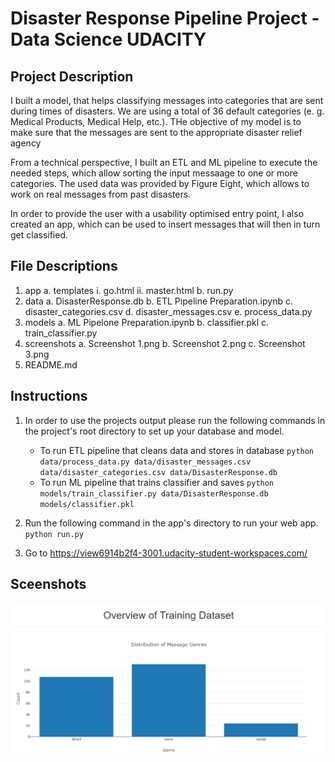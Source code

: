 # Disaster Response Pipeline Project - Data Science UDACITY

## Project Description
I built a model, that helps classifying messages into categories that are sent during times of disasters. We are using a total of 36 default categories (e. g. Medical Products, Medical Help, etc.). THe objective of my model is to make sure that the messages are sent to the appropriate disaster relief agency

From a technical perspective, I built an ETL and ML pipeline to execute the needed steps, which allow sorting the input messaage to one or more categories. The used data was provided by Figure Eight, which allows to work on real messages from past disasters. 

In order to provide the user with a usability optimised entry point, I also created an app, which can be used to insert messages that will then in turn get classified.

## File Descriptions
1. app
    a. templates
        i. go.html
        ii. master.html
    b. run.py
2. data
    a. DisasterResponse.db
    b. ETL Pipeline Preparation.ipynb
    c. disaster_categories.csv
    d. disaster_messages.csv
    e. process_data.py
3. models
    a. ML Pipelone Preparation.ipynb
    b. classifier.pkl
    c. train_classifier.py
4. screenshots
    a. Screenshot 1.png
    b. Screenshot 2.png
    c. Screenshot 3.png
5. README.md

## Instructions
1. In order to use the projects output please run the following commands in the project's root directory to set up your database and model.

    - To run ETL pipeline that cleans data and stores in database
        `python data/process_data.py data/disaster_messages.csv data/disaster_categories.csv data/DisasterResponse.db`
    - To run ML pipeline that trains classifier and saves
        `python models/train_classifier.py data/DisasterResponse.db models/classifier.pkl`

2. Run the following command in the app's directory to run your web app.
    `python run.py`

3. Go to https://view6914b2f4-3001.udacity-student-workspaces.com/

## Sceenshots

![Test](screenshot/Screenshot_1.png)

